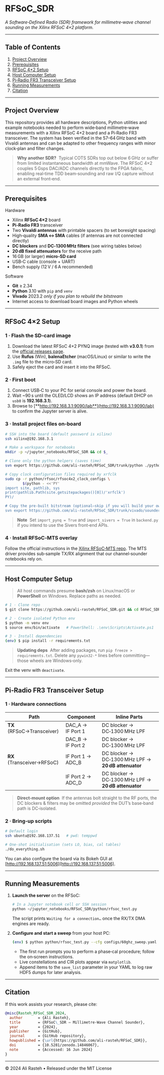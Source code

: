 # RFSoC\_SDR

*A Software‑Defined Radio (SDR) framework for millimetre‑wave channel sounding on the Xilinx RFSoC 4×2 platform.*

---

## Table of Contents

1. [Project Overview](#project-overview)
2. [Prerequisites](#prerequisites)
3. [RFSoC 4×2 Setup](#rfsoc-4×2-setup)
4. [Host Computer Setup](#host-computer-setup)
5. [Pi‑Radio FR3 Transceiver Setup](#pi‑radio-fr3-transceiver-setup)
6. [Running Measurements](#running-measurements)
7. [Citation](#citation)

---

## Project Overview

This repository provides all hardware descriptions, Python utilities and example notebooks needed to perform wide‑band millimetre‑wave measurements with a Xilinx RFSoC 4×2 board and a Pi‑Radio FR3 transceiver. The system has been verified in the 57–64 GHz band with Vivaldi antennas and can be adapted to other frequency ranges with minor clock‑plan and filter changes.

> **Why another SDR?**  Typical COTS SDRs top out below 6 GHz or suffer from limited instantaneous bandwidth at mmWave. The RFSoC 4×2 couples 5 Gsps DAC/ADC channels directly to the FPGA fabric, enabling real‑time TDD beam‑sounding and raw I/Q capture without an external front‑end.

---

## Prerequisites

Hardware

- Xilinx **RFSoC 4×2** board
- **Pi‑Radio FR3** transceiver
- Two **Vivaldi antennas** with printable spacers (to set boresight spacing)
- High‑quality **SMA ↔ SMA** cables (if antennas are not connected directly)
- **DC blockers** and **DC‑1300 MHz filters** (see wiring tables below)
- **20 dB fixed attenuators** for the receive path
- 16 GB (or larger) **micro‑SD card**
- USB‑C cable (console + UART)
- Bench supply (12 V / 6 A recommended)

Software

- **Git** ≥ 2.34
- **Python** 3.10 with `pip` and `venv`
- **Vivado** 2023.2 *only if you plan to rebuild the bitstream*
- Internet access to download board images and Python wheels

---

## RFSoC 4×2 Setup

### 1 · Flash the SD‑card image

1. Download the latest RFSoC 4×2 PYNQ image (tested with **v3.0.1**) from the [official releases page](https://www.pynq.io/boards.html).
2. Use **Rufus** (Win), **balenaEtcher** (macOS/Linux) or similar to write the `.img` file to the micro‑SD card.
3. Safely eject the card and insert it into the RFSoC.

### 2 · First boot

1. Connect USB‑C to your PC for serial console and power the board.
2. Wait \~90 s until the OLED/LCD shows an IP address (default DHCP on `usb0` is **192.168.3.1**).
3. Browse to [**http://192.168.3.1:9090/lab**](http://192.168.3.1:9090/lab) to confirm the Jupyter server is alive.

### 3 · Install project files on‑board

```bash
# SSH into the board (default password is xilinx)
ssh xilinx@192.168.3.1

# Make a workspace for notebooks
mkdir -p ~/jupyter_notebooks/RFSoC_SDR && cd $_

# Clone only the python helpers (saves time)
svn export https://github.com/ali-rasteh/RFSoC_SDR/trunk/python ./python

# Copy clock configuration files required by xrfclk
sudo cp -r python/rfsoc/rfsoc4x2_clock_configs \
        $(python - <<'PY'
import site, pathlib, sys
print(pathlib.Path(site.getsitepackages()[0])/'xrfclk')
PY)/

# Copy the pre‑built bitstream (optional—skip if you will build your own)
svn export https://github.com/ali-rasteh/RFSoC_SDR/trunk/vivado/sounder_fr3_if_ddr4_mimo_4x2/builds/ .
```

> **Note**  Set `import_pynq = True` and `import_sivers = True` in `backend.py` if you intend to use the Sivers front‑end APIs.

### 4 · Install RFSoC‑MTS overlay

Follow the official instructions in the [Xilinx RFSoC‑MTS repo](https://github.com/Xilinx/RFSoC-MTS#installation). The MTS driver provides sub‑sample TX/RX alignment that our channel‑sounder notebooks rely on.

---

## Host Computer Setup

> All host commands presume **bash/zsh** on Linux/macOS or **PowerShell** on Windows. Replace paths as needed.

```bash
# 1 · Clone repo
$ git clone https://github.com/ali-rasteh/RFSoC_SDR.git && cd RFSoC_SDR

# 2 · Create isolated Python env
$ python -m venv env
$ source env/bin/activate   # PowerShell: .\env\Scripts\Activate.ps1

# 3 · Install dependencies
(env) $ pip install -r requirements.txt
```

> **Updating deps**  After adding packages, run `pip freeze > requirements.txt`. Delete any `pywin32‑*` lines before committing—those wheels are Windows‑only.

Exit the venv with `deactivate`.

---

## Pi‑Radio FR3 Transceiver Setup

### 1 · Hardware connections

| Path                       | Component          | Inline Parts                                        |
| -------------------------- | ------------------ | --------------------------------------------------- |
| **TX** (RFSoC→Transceiver) | DAC\_A → IF Port 1 | DC blocker → DC‑1300 MHz LPF                        |
|                            | DAC\_B → IF Port 2 | DC blocker → DC‑1300 MHz LPF                        |
| **RX** (Transceiver→RFSoC) | IF Port 1 → ADC\_B | DC blocker → DC‑1300 MHz LPF → **20 dB attenuator** |
|                            | IF Port 2 → ADC\_D | DC blocker → DC‑1300 MHz LPF → **20 dB attenuator** |

> **Direct‑mount option**  If the antennas bolt straight to the RF ports, the DC blockers & filters may be omitted *provided* the DUT’s base‑band path is DC‑isolated.

### 2 · Bring‑up scripts

```bash
# Default login
ssh ubuntu@192.168.137.51   # pwd: temppwd

# One‑shot initialisation (sets LO, bias, cal tables)
./do_everything.sh
```

You can also configure the board via its Bokeh GUI at [http://192.168.137.51:5006](http://192.168.137.51:5006).

---

## Running Measurements

1. **Launch the server** on the RFSoC:

   ```bash
   # In a Jupyter notebook cell or SSH session
   python ~/jupyter_notebooks/RFSoC_SDR/python/rfsoc_test.py
   ```

   The script prints `Waiting for a connection…` once the RX/TX DMA engines are ready.

2. **Configure and start a sweep** from your host PC:

   ```bash
   (env) $ python python/rfsoc_test.py --cfg configs/60ghz_sweep.yaml
   ```

   - The first run prompts you to perform a phase‑cal procedure; follow the on‑screen instructions.
   - Live constellations and CIR plots appear via `matplotlib`.
   - Append items to the `save_list` parameter in your YAML to log raw HDF5 dumps for later analysis.

---

## Citation

If this work assists your research, please cite:

```bibtex
@misc{Rasteh_RFSoC_SDR_2024,
  author       = {Ali Rasteh},
  title        = {RFSoC\_SDR — Millimetre‑Wave Channel Sounder},
  year         = {2024},
  publisher    = {GitHub},
  journal      = {GitHub repository},
  howpublished = {\url{https://github.com/ali-rasteh/RFSoC_SDR}},
  doi          = {10.5281/zenodo.14846067},
  note         = {Accessed: 16 Jun 2024}
}
```

---

© 2024 Ali Rasteh • Released under the MIT License


